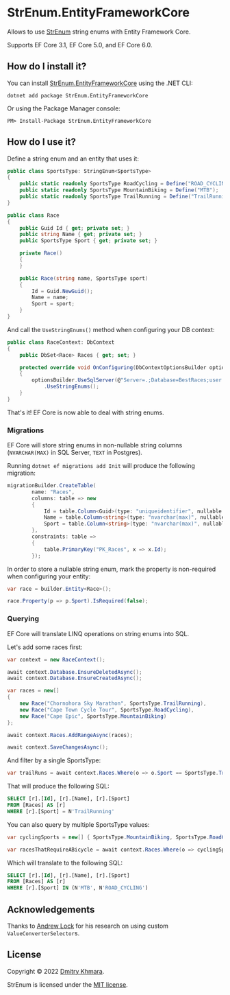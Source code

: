 # StrEnum.EntityFrameworkCore

Allows to use [StrEnum](https://github.com/StrEnum/StrEnum/) string enums with Entity Framework Core.

Supports EF Core 3.1, EF Core 5.0, and EF Core 6.0.

## How do I install it?

You can install [StrEnum.EntityFrameworkCore](https://www.nuget.org/packages/StrEnum.EntityFrameworkCore/) using the .NET CLI:

```
dotnet add package StrEnum.EntityFrameworkCore
```

Or using the Package Manager console:

```
PM> Install-Package StrEnum.EntityFrameworkCore
```

## How do I use it?

Define a string enum and an entity that uses it:

```csharp
public class SportsType: StringEnum<SportsType>
{
    public static readonly SportsType RoadCycling = Define("ROAD_CYCLING");
    public static readonly SportsType MountainBiking = Define("MTB");
    public static readonly SportsType TrailRunning = Define("TrailRunning");
}

public class Race
{
    public Guid Id { get; private set; }
    public string Name { get; private set; }
    public SportsType Sport { get; private set; }

    private Race()
    {
    }

    public Race(string name, SportsType sport)
    {
        Id = Guid.NewGuid();
        Name = name;
        Sport = sport;
    }
}
```

And call the `UseStringEnums()` method when configuring your DB context:

```csharp
public class RaceContext: DbContext
{
    public DbSet<Race> Races { get; set; }

    protected override void OnConfiguring(DbContextOptionsBuilder optionsBuilder)
    {
        optionsBuilder.UseSqlServer(@"Server=.;Database=BestRaces;user id=*;pwd=*;")
            .UseStringEnums();
    }
}
```

That's it! EF Core is now able to deal with string enums.

### Migrations

EF Core will store string enums in non-nullable string columns (`NVARCHAR(MAX)` in SQL Server, `TEXT` in Postgres). 

Running `dotnet ef migrations add Init` will produce the following migration:

```csharp
migrationBuilder.CreateTable(
        name: "Races",
        columns: table => new
        {
            Id = table.Column<Guid>(type: "uniqueidentifier", nullable: false),
            Name = table.Column<string>(type: "nvarchar(max)", nullable: false),
            Sport = table.Column<string>(type: "nvarchar(max)", nullable: false)
        },
        constraints: table =>
        {
            table.PrimaryKey("PK_Races", x => x.Id);
        });
```

In order to store a nullable string enum, mark the property is non-required when configuring your entity:

```csharp
var race = builder.Entity<Race>();

race.Property(p => p.Sport).IsRequired(false);
```

### Querying

EF Core will translate LINQ operations on string enums into SQL.

Let's add some races first:

```csharp
var context = new RaceContext();

await context.Database.EnsureDeletedAsync();
await context.Database.EnsureCreatedAsync();

var races = new[]
{
    new Race("Chornohora Sky Marathon", SportsType.TrailRunning),
    new Race("Cape Town Cycle Tour", SportsType.RoadCycling),
    new Race("Cape Epic", SportsType.MountainBiking)
};

await context.Races.AddRangeAsync(races);

await context.SaveChangesAsync();
```

And filter by a single SportsType:

```csharp
var trailRuns = await context.Races.Where(o => o.Sport == SportsType.TrailRunning).ToArrayAsync();
```

That will produce the following SQL:

```sql
SELECT [r].[Id], [r].[Name], [r].[Sport]
FROM [Races] AS [r]
WHERE [r].[Sport] = N'TrailRunning'
```

You can also query by multiple SportsType values:

```csharp
var cyclingSports = new[] { SportsType.MountainBiking, SportsType.RoadCycling };

var racesThatRequireABicycle = await context.Races.Where(o => cyclingSports.Contains(o.Sport)).ToArrayAsync();
```
Which will translate to the following SQL:

```sql
SELECT [r].[Id], [r].[Name], [r].[Sport]
FROM [Races] AS [r]
WHERE [r].[Sport] IN (N'MTB', N'ROAD_CYCLING')
```

## Acknowledgements

Thanks to [Andrew Lock](https://andrewlock.net/strongly-typed-ids-in-ef-core-using-strongly-typed-entity-ids-to-avoid-primitive-obsession-part-4/) for his research on using custom `ValueConverterSelector`s.

## License

Copyright &copy; 2022 [Dmitry Khmara](https://dmitrykhmara.com).

StrEnum is licensed under the [MIT license](LICENSE.txt).